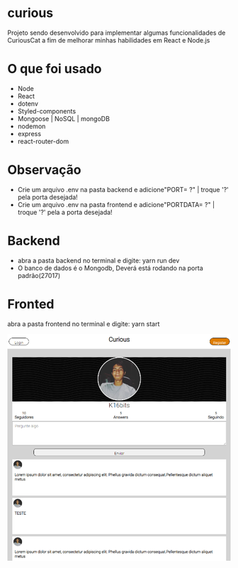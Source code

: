 # curious
Projeto sendo desenvolvido para implementar algumas funcionalidades de CuriousCat a fim de melhorar minhas habilidades em React e Node.js

# O que foi usado
- Node
- React
- dotenv
- Styled-components
- Mongoose | NoSQL | mongoDB
- nodemon
- express
- react-router-dom

# Observação
- Crie um arquivo .env na pasta backend e adicione"PORT= ?"      | troque '?' pela porta desejada!
- Crie um arquivo .env na pasta frontend e adicione"PORTDATA= ?" | troque '?' pela a porta desejada!
# Backend 
 - abra a pasta backend no terminal e digite: yarn run dev
 - O banco de dados é o Mongodb, Deverá está rodando na porta padrão(27017)
# Fronted
  abra a pasta frontend no terminal e digite: yarn start

![alt homepage](https://github.com/K16bits/curious/blob/main/screens/home.PNG)
